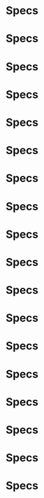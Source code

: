 # Specs
# Specs
# Specs
# Specs
# Specs
# Specs
# Specs
# Specs
# Specs
# Specs
# Specs
# Specs
# Specs
# Specs
# Specs
# Specs
# Specs
# Specs
